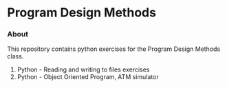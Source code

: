 # Program Design Methods

### About

This repository contains python exercises for the Program Design Methods class.

1. Python - Reading and writing to files exercises
2. Python - Object Oriented Program, ATM simulator
